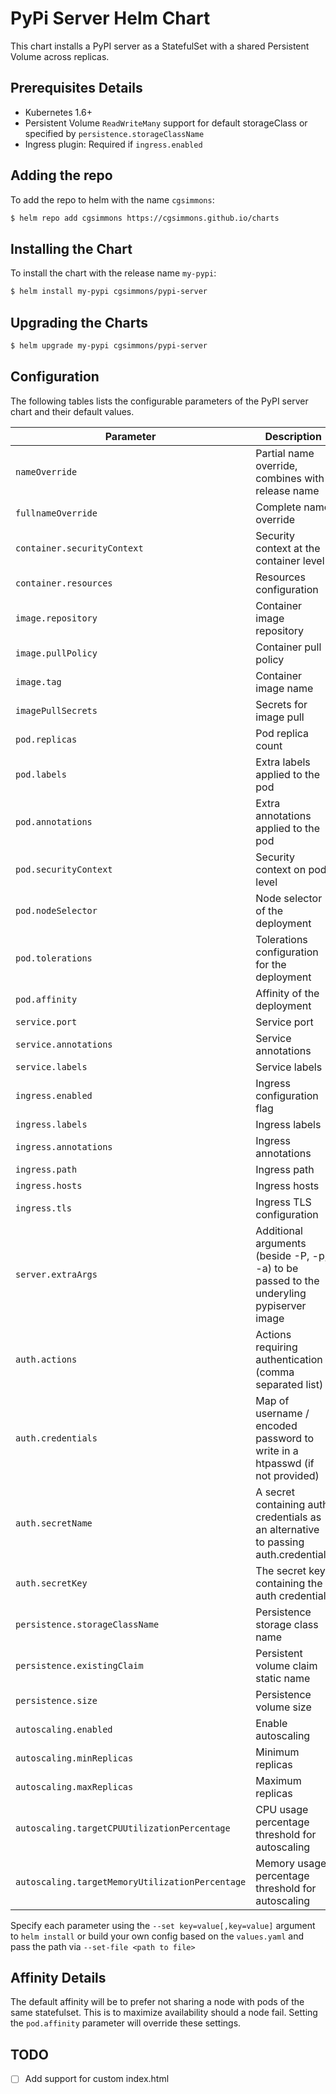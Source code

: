 # PyPi Server Helm Chart

This chart installs a PyPI server as a StatefulSet with a shared Persistent Volume across replicas.

## Prerequisites Details

- Kubernetes 1.6+
- Persistent Volume `ReadWriteMany` support for default storageClass or specified by `persistence.storageClassName`
- Ingress plugin: Required if `ingress.enabled`

## Adding the repo

To add the repo to helm with the name `cgsimmons`:

```bash
$ helm repo add cgsimmons https://cgsimmons.github.io/charts
```

## Installing the Chart

To install the chart with the release name `my-pypi`:

```bash
$ helm install my-pypi cgsimmons/pypi-server
```

## Upgrading the Charts

```bash
$ helm upgrade my-pypi cgsimmons/pypi-server
```

## Configuration

The following tables lists the configurable parameters of the PyPI server chart and their default values.

| Parameter                                       | Description                                                                              | Default                 |
| ----------------------------------------------- | ---------------------------------------------------------------------------------------- | ----------------------- |
| `nameOverride`                                  | Partial name override, combines with release name                                        | `""`                    |
| `fullnameOverride`                              | Complete name override                                                                   | `""`                    |
| `container.securityContext`                     | Security context at the container level                                                  | `{}`                    |
| `container.resources`                           | Resources configuration                                                                  | `{}`                    |
| `image.repository`                              | Container image repository                                                               | `pypiserver/pypiserver` |
| `image.pullPolicy`                              | Container pull policy                                                                    | `IfNotPresent`          |
| `image.tag`                                     | Container image name                                                                     | `v1.3.2`                |
| `imagePullSecrets`                              | Secrets for image pull                                                                   | `[]`                    |
| `pod.replicas`                                  | Pod replica count                                                                        | `2`                     |
| `pod.labels`                                    | Extra labels applied to the pod                                                          | `{}`                    |
| `pod.annotations`                               | Extra annotations applied to the pod                                                     | `{}`                    |
| `pod.securityContext`                           | Security context on pod level                                                            | `{}`                    |
| `pod.nodeSelector`                              | Node selector of the deployment                                                          | `{}`                    |
| `pod.tolerations`                               | Tolerations configuration for the deployment                                             | `[]`                    |
| `pod.affinity`                                  | Affinity of the deployment                                                               | `nil`                   |
| `service.port`                                  | Service port                                                                             | `80`                    |
| `service.annotations`                           | Service annotations                                                                      | `{}`                    |
| `service.labels`                                | Service labels                                                                           | `{}`                    |
| `ingress.enabled`                               | Ingress configuration flag                                                               | `false`                 |
| `ingress.labels`                                | Ingress labels                                                                           | `{}`                    |
| `ingress.annotations`                           | Ingress annotations                                                                      | `{}`                    |
| `ingress.path`                                  | Ingress path                                                                             | `nil`                   |
| `ingress.hosts`                                 | Ingress hosts                                                                            | `[]`                    |
| `ingress.tls`                                   | Ingress TLS configuration                                                                | `[]`                    |
| `server.extraArgs`                              | Additional arguments (beside -P, -p, -a) to be passed to the underyling pypiserver image | `[]`                    |
| `auth.actions`                                  | Actions requiring authentication (comma separated list)                                  | `list,download,update`  |
| `auth.credentials`                              | Map of username / encoded password to write in a htpasswd (if not provided)              | `{admin: admin}`        |
| `auth.secretName`                               | A secret containing auth credentials as an alternative to passing auth.credentials       | `nil`                   |
| `auth.secretKey`                                | The secret key containing the auth credentials                                           | `auth`                  |
| `persistence.storageClassName`                  | Persistence storage class name                                                           | `nil`                   |
| `persistence.existingClaim`                     | Persistent volume claim static name                                                      | `nil`                   |
| `persistence.size`                              | Persistence volume size                                                                  | `5Gi`                   |
| `autoscaling.enabled`                           | Enable autoscaling                                                                       | `false`                 |
| `autoscaling.minReplicas`                       | Minimum replicas                                                                         | `2`                     |
| `autoscaling.maxReplicas`                       | Maximum replicas                                                                         | `10`                    |
| `autoscaling.targetCPUUtilizationPercentage`    | CPU usage percentage threshold for autoscaling                                           | `80`                    |
| `autoscaling.targetMemoryUtilizationPercentage` | Memory usage percentage threshold for autoscaling                                        | `nil`                   |

Specify each parameter using the `--set key=value[,key=value]` argument to `helm install` or build your own config based on the `values.yaml` and pass the path via `--set-file <path to file>`

## Affinity Details
The default affinity will be to prefer not sharing a node with pods of the same statefulset. This is to maximize availability should a node fail. Setting the `pod.affinity` parameter will override these settings.

## TODO
 - [ ] Add support for custom index.html